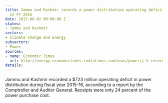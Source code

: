 ```yaml
---
title: Jammu and Kashmir records a power distribution operating deficit of $723 million
  in FY 2016
date: 2017-08-02 00:00:00 Z
states:
- Jammu and Kashmir
sectors:
- Climate Change and Energy
subsectors:
- Power
sources:
- name: Economic Times
  url: http://energy.economictimes.indiatimes.com/news/power/j-k-records-rs-4650-cr-deficit-in-power-tariff-collection-cag/59784448
details: 
---
```


Jammu and Kashmir recorded a $723 million operating deficit in power distribution during fiscal year 2015-16, according to a report by the Comptroller and Auditor General. Receipts were only 24 percent of the power purchase cost. 
